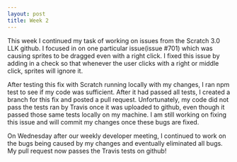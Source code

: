 ```yaml
---
layout: post
title: Week 2
---
```


This week I continued my task of working on issues from the Scratch 3.0 LLK github. I focused in on one particular issue(issue #701) which was causing sprites to be dragged even with a right click. I fixed this issue by adding in a check so that whenever the user clicks with a right or middle click, sprites will ignore it. 

After testing this fix with Scratch running locally with my changes, I ran npm test to see if my code was sufficient. After it had passed all tests, I created a branch for this fix and posted a pull request. Unfortunately, my code did not pass the tests ran by Travis once it was uploaded to github, even though it passed those same tests locally on my machine. I am still working on fixing this issue and will commit my changes once these bugs are fixed. 

On Wednesday after our weekly developer meeting, I continued to work on the bugs being caused by my changes and eventually eliminated all bugs. My pull request now passes the Travis tests on github!
